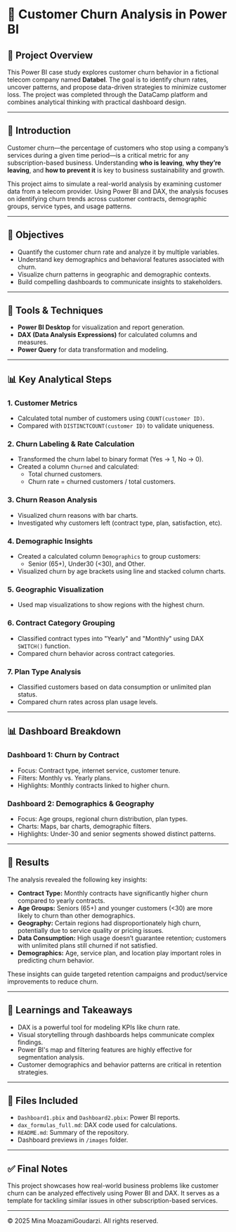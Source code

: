 
# 📄 Customer Churn Analysis in Power BI

## 🧩 Project Overview
This Power BI case study explores customer churn behavior in a fictional telecom company named **Databel**. The goal is to identify churn rates, uncover patterns, and propose data-driven strategies to minimize customer loss. The project was completed through the DataCamp platform and combines analytical thinking with practical dashboard design.

---

## 📘 Introduction
Customer churn—the percentage of customers who stop using a company’s services during a given time period—is a critical metric for any subscription-based business. Understanding **who is leaving**, **why they’re leaving**, and **how to prevent it** is key to business sustainability and growth.

This project aims to simulate a real-world analysis by examining customer data from a telecom provider. Using Power BI and DAX, the analysis focuses on identifying churn trends across customer contracts, demographic groups, service types, and usage patterns.

---

## 🎯 Objectives
- Quantify the customer churn rate and analyze it by multiple variables.
- Understand key demographics and behavioral features associated with churn.
- Visualize churn patterns in geographic and demographic contexts.
- Build compelling dashboards to communicate insights to stakeholders.

---

## 🧰 Tools & Techniques
- **Power BI Desktop** for visualization and report generation.
- **DAX (Data Analysis Expressions)** for calculated columns and measures.
- **Power Query** for data transformation and modeling.

---

## 📊 Key Analytical Steps

### 1. Customer Metrics
- Calculated total number of customers using `COUNT(customer ID)`.
- Compared with `DISTINCTCOUNT(customer ID)` to validate uniqueness.

### 2. Churn Labeling & Rate Calculation
- Transformed the churn label to binary format (Yes → 1, No → 0).
- Created a column `Churned` and calculated:
  - Total churned customers.
  - Churn rate = churned customers / total customers.

### 3. Churn Reason Analysis
- Visualized churn reasons with bar charts.
- Investigated why customers left (contract type, plan, satisfaction, etc).

### 4. Demographic Insights
- Created a calculated column `Demographics` to group customers:
  - Senior (65+), Under30 (<30), and Other.
- Visualized churn by age brackets using line and stacked column charts.

### 5. Geographic Visualization
- Used map visualizations to show regions with the highest churn.

### 6. Contract Category Grouping
- Classified contract types into "Yearly" and "Monthly" using DAX `SWITCH()` function.
- Compared churn behavior across contract categories.

### 7. Plan Type Analysis
- Classified customers based on data consumption or unlimited plan status.
- Compared churn rates across plan usage levels.

---

## 📊 Dashboard Breakdown

### Dashboard 1: Churn by Contract
- Focus: Contract type, internet service, customer tenure.
- Filters: Monthly vs. Yearly plans.
- Highlights: Monthly contracts linked to higher churn.

### Dashboard 2: Demographics & Geography
- Focus: Age groups, regional churn distribution, plan types.
- Charts: Maps, bar charts, demographic filters.
- Highlights: Under-30 and senior segments showed distinct patterns.

---

## 📌 Results

The analysis revealed the following key insights:

- **Contract Type:** Monthly contracts have significantly higher churn compared to yearly contracts.
- **Age Groups:** Seniors (65+) and younger customers (<30) are more likely to churn than other demographics.
- **Geography:** Certain regions had disproportionately high churn, potentially due to service quality or pricing issues.
- **Data Consumption:** High usage doesn’t guarantee retention; customers with unlimited plans still churned if not satisfied.
- **Demographics:** Age, service plan, and location play important roles in predicting churn behavior.

These insights can guide targeted retention campaigns and product/service improvements to reduce churn.

---

## 🧠 Learnings and Takeaways
- DAX is a powerful tool for modeling KPIs like churn rate.
- Visual storytelling through dashboards helps communicate complex findings.
- Power BI's map and filtering features are highly effective for segmentation analysis.
- Customer demographics and behavior patterns are critical in retention strategies.

---

## 📂 Files Included
- `Dashboard1.pbix` and `Dashboard2.pbix`: Power BI reports.
- `dax_formulas_full.md`: DAX code used for calculations.
- `README.md`: Summary of the repository.
- Dashboard previews in `/images` folder.

---

## ✅ Final Notes
This project showcases how real-world business problems like customer churn can be analyzed effectively using Power BI and DAX. It serves as a template for tackling similar issues in other subscription-based services.

---

© 2025 Mina MoazamiGoudarzi. All rights reserved.
